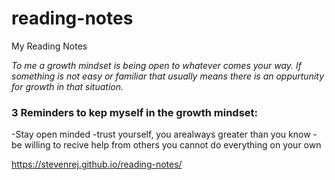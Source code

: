 # reading-notes
My Reading Notes

*To me a growth mindset is being open to whatever comes your way. If something is not easy or familiar that usually means there is an oppurtunity for growth in that situation.*

### **3 Reminders to kep myself in the growth mindset:**
-Stay open minded
-trust yourself, you arealways greater than you know
-be willing to recive help from others you cannot do everything on your own

https://stevenrej.github.io/reading-notes/
